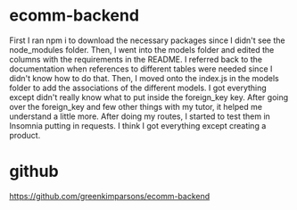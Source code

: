 # ecomm-backend

First I ran npm i to download the necessary packages since I didn't see the node_modules folder. Then, I went into the models folder and edited the columns with the requirements in the README. I referred back to the documentation when references to different tables were needed since I didn't know how to do that. Then, I moved onto the index.js in the models folder to add the associations of the different models. I got everything except didn't really know what to put inside the foreign_key key. After going over the foreign_key and few other things with my tutor, it helped me understand a little more. After doing my routes, I started to test them in Insomnia putting in requests. I think I got everything except creating a product. 

# github 
https://github.com/greenkimparsons/ecomm-backend